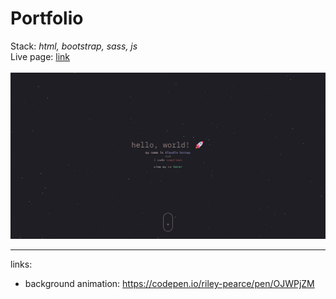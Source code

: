 # Portfolio
Stack: <i>html, bootstrap, sass, js</i><br>
Live page: <a href="https://klaukata.github.io/portfolio/">link</a> <br><br>
![image](files\pics\portfolio-screenshot.png)

---
links:
- background animation: https://codepen.io/riley-pearce/pen/OJWPjZM
